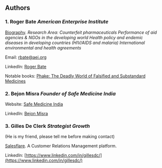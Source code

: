 ## Authors

### 1. Roger Bate *American Enterprise Institute*
[Biography](https://www.aei.org/scholar/roger-bate/). *Research Area: Counterfeit pharmaceuticals Performance of aid agencies & NGOs in the developing world Health policy and endemic diseases in developing countries (HIV/AIDS and malaria) International environmental and health agreements*

Email: [rbate@aei.org](rbate@aei.org)

LinkedIn: [Roger Bate](https://www.linkedin.com/in/roger-bate-149b0b4/)

Notable books: [Phake: The Deadly World of Falsified and Substandard Medicines](https://www.amazon.com/Phake-Deadly-Falsified-Substandard-Medicines/dp/084477233X/ref=asap_bc?ie=UTF8)

### 2. Bejon Misra *Founder of Safe Medicine India*
Website: [Safe Medicine India](http://www.safemedicinesindia.in/founder.php)

LinkedIn: [Bejon Misra](https://www.linkedin.com/in/bejon-misra-0555b525/?ppe=1)

### 3. Gilles De Clerk *Strategist Growth*
(He is my friend, please tell me before making contact)

[Salesflare](https://salesflare.com/index.html). A Customer Relations Management platform.

LinkedIn: [https://www.linkedin.com/in/gillesdc/](https://www.linkedin.com/in/gillesdc/)
